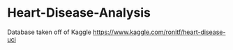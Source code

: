 # Heart-Disease-Analysis
Database taken off of Kaggle https://www.kaggle.com/ronitf/heart-disease-uci

